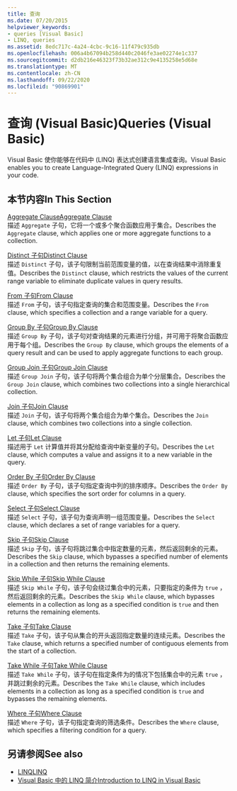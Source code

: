 ```yaml
---
title: 查询
ms.date: 07/20/2015
helpviewer_keywords:
- queries [Visual Basic]
- LINQ, queries
ms.assetid: 8edc717c-4a24-4cbc-9c16-11f479c935db
ms.openlocfilehash: 006a4b67094b258d440c2046fe3ae02274e1c337
ms.sourcegitcommit: d2db216e46323f73b32ae312c9e4135258e5d68e
ms.translationtype: MT
ms.contentlocale: zh-CN
ms.lasthandoff: 09/22/2020
ms.locfileid: "90869901"
---
```

# <a name="queries-visual-basic"></a><span data-ttu-id="7b7de-102">查询 (Visual Basic)</span><span class="sxs-lookup"><span data-stu-id="7b7de-102">Queries (Visual Basic)</span></span>

<span data-ttu-id="7b7de-103">Visual Basic 使你能够在代码中 (LINQ) 表达式创建语言集成查询。</span><span class="sxs-lookup"><span data-stu-id="7b7de-103">Visual Basic enables you to create Language-Integrated Query (LINQ) expressions in your code.</span></span>  
  
## <a name="in-this-section"></a><span data-ttu-id="7b7de-104">本节内容</span><span class="sxs-lookup"><span data-stu-id="7b7de-104">In This Section</span></span>  

 [<span data-ttu-id="7b7de-105">Aggregate Clause</span><span class="sxs-lookup"><span data-stu-id="7b7de-105">Aggregate Clause</span></span>](aggregate-clause.md)  
 <span data-ttu-id="7b7de-106">描述 `Aggregate` 子句，它将一个或多个聚合函数应用于集合。</span><span class="sxs-lookup"><span data-stu-id="7b7de-106">Describes the `Aggregate` clause, which applies one or more aggregate functions to a collection.</span></span>  
  
 [<span data-ttu-id="7b7de-107">Distinct 子句</span><span class="sxs-lookup"><span data-stu-id="7b7de-107">Distinct Clause</span></span>](distinct-clause.md)  
 <span data-ttu-id="7b7de-108">描述 `Distinct` 子句，该子句限制当前范围变量的值，以在查询结果中消除重复值。</span><span class="sxs-lookup"><span data-stu-id="7b7de-108">Describes the `Distinct` clause, which restricts the values of the current range variable to eliminate duplicate values in query results.</span></span>  
  
 [<span data-ttu-id="7b7de-109">From 子句</span><span class="sxs-lookup"><span data-stu-id="7b7de-109">From Clause</span></span>](from-clause.md)  
 <span data-ttu-id="7b7de-110">描述 `From` 子句，该子句指定查询的集合和范围变量。</span><span class="sxs-lookup"><span data-stu-id="7b7de-110">Describes the `From` clause, which specifies a collection and a range variable for a query.</span></span>  
  
 [<span data-ttu-id="7b7de-111">Group By 子句</span><span class="sxs-lookup"><span data-stu-id="7b7de-111">Group By Clause</span></span>](group-by-clause.md)  
 <span data-ttu-id="7b7de-112">描述 `Group By` 子句，该子句对查询结果的元素进行分组，并可用于将聚合函数应用于每个组。</span><span class="sxs-lookup"><span data-stu-id="7b7de-112">Describes the `Group By` clause, which groups the elements of a query result and can be used to apply aggregate functions to each group.</span></span>  
  
 [<span data-ttu-id="7b7de-113">Group Join 子句</span><span class="sxs-lookup"><span data-stu-id="7b7de-113">Group Join Clause</span></span>](group-join-clause.md)  
 <span data-ttu-id="7b7de-114">描述 `Group Join` 子句，该子句将两个集合组合为单个分层集合。</span><span class="sxs-lookup"><span data-stu-id="7b7de-114">Describes the `Group Join` clause, which combines two collections into a single hierarchical collection.</span></span>  
  
 [<span data-ttu-id="7b7de-115">Join 子句</span><span class="sxs-lookup"><span data-stu-id="7b7de-115">Join Clause</span></span>](join-clause.md)  
 <span data-ttu-id="7b7de-116">描述 `Join` 子句，该子句将两个集合组合为单个集合。</span><span class="sxs-lookup"><span data-stu-id="7b7de-116">Describes the `Join` clause, which combines two collections into a single collection.</span></span>  
  
 [<span data-ttu-id="7b7de-117">Let 子句</span><span class="sxs-lookup"><span data-stu-id="7b7de-117">Let Clause</span></span>](let-clause.md)  
 <span data-ttu-id="7b7de-118">描述用于 `Let` 计算值并将其分配给查询中新变量的子句。</span><span class="sxs-lookup"><span data-stu-id="7b7de-118">Describes the `Let` clause, which computes a value and assigns it to a new variable in the query.</span></span>  
  
 [<span data-ttu-id="7b7de-119">Order By 子句</span><span class="sxs-lookup"><span data-stu-id="7b7de-119">Order By Clause</span></span>](order-by-clause.md)  
 <span data-ttu-id="7b7de-120">描述 `Order By` 子句，该子句指定查询中列的排序顺序。</span><span class="sxs-lookup"><span data-stu-id="7b7de-120">Describes the `Order By` clause, which specifies the sort order for columns in a query.</span></span>  
  
 [<span data-ttu-id="7b7de-121">Select 子句</span><span class="sxs-lookup"><span data-stu-id="7b7de-121">Select Clause</span></span>](select-clause.md)  
 <span data-ttu-id="7b7de-122">描述 `Select` 子句，该子句为查询声明一组范围变量。</span><span class="sxs-lookup"><span data-stu-id="7b7de-122">Describes the `Select` clause, which declares a set of range variables for a query.</span></span>  
  
 [<span data-ttu-id="7b7de-123">Skip 子句</span><span class="sxs-lookup"><span data-stu-id="7b7de-123">Skip Clause</span></span>](skip-clause.md)  
 <span data-ttu-id="7b7de-124">描述 `Skip` 子句，该子句将跳过集合中指定数量的元素，然后返回剩余的元素。</span><span class="sxs-lookup"><span data-stu-id="7b7de-124">Describes the `Skip` clause, which bypasses a specified number of elements in a collection and then returns the remaining elements.</span></span>  
  
 [<span data-ttu-id="7b7de-125">Skip While 子句</span><span class="sxs-lookup"><span data-stu-id="7b7de-125">Skip While Clause</span></span>](skip-while-clause.md)  
 <span data-ttu-id="7b7de-126">描述 `Skip While` 子句，该子句会绕过集合中的元素，只要指定的条件为 `true` ，然后返回剩余的元素。</span><span class="sxs-lookup"><span data-stu-id="7b7de-126">Describes the `Skip While` clause, which bypasses elements in a collection as long as a specified condition is `true` and then returns the remaining elements.</span></span>  
  
 [<span data-ttu-id="7b7de-127">Take 子句</span><span class="sxs-lookup"><span data-stu-id="7b7de-127">Take Clause</span></span>](take-clause.md)  
 <span data-ttu-id="7b7de-128">描述 `Take` 子句，该子句从集合的开头返回指定数量的连续元素。</span><span class="sxs-lookup"><span data-stu-id="7b7de-128">Describes the `Take` clause, which returns a specified number of contiguous elements from the start of a collection.</span></span>  
  
 [<span data-ttu-id="7b7de-129">Take While 子句</span><span class="sxs-lookup"><span data-stu-id="7b7de-129">Take While Clause</span></span>](take-while-clause.md)  
 <span data-ttu-id="7b7de-130">描述 `Take While` 子句，该子句在指定条件为的情况下包括集合中的元素 `true` ，并跳过剩余的元素。</span><span class="sxs-lookup"><span data-stu-id="7b7de-130">Describes the `Take While` clause, which includes elements in a collection as long as a specified condition is `true` and bypasses the remaining elements.</span></span>  
  
 [<span data-ttu-id="7b7de-131">Where 子句</span><span class="sxs-lookup"><span data-stu-id="7b7de-131">Where Clause</span></span>](where-clause.md)  
 <span data-ttu-id="7b7de-132">描述 `Where` 子句，该子句指定查询的筛选条件。</span><span class="sxs-lookup"><span data-stu-id="7b7de-132">Describes the `Where` clause, which specifies a filtering condition for a query.</span></span>  
  
## <a name="see-also"></a><span data-ttu-id="7b7de-133">另请参阅</span><span class="sxs-lookup"><span data-stu-id="7b7de-133">See also</span></span>

- [<span data-ttu-id="7b7de-134">LINQ</span><span class="sxs-lookup"><span data-stu-id="7b7de-134">LINQ</span></span>](../../programming-guide/language-features/linq/index.md)
- [<span data-ttu-id="7b7de-135">Visual Basic 中的 LINQ 简介</span><span class="sxs-lookup"><span data-stu-id="7b7de-135">Introduction to LINQ in Visual Basic</span></span>](../../programming-guide/language-features/linq/introduction-to-linq.md)
